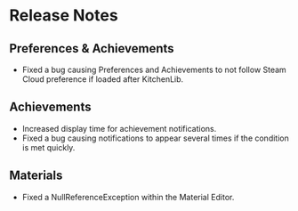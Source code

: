 # Release Notes

## Preferences & Achievements
- Fixed a bug causing Preferences and Achievements to not follow Steam Cloud preference if loaded after KitchenLib.

## Achievements
- Increased display time for achievement notifications.
- Fixed a bug causing notifications to appear several times if the condition is met quickly.

## Materials
- Fixed a NullReferenceException within the Material Editor.
